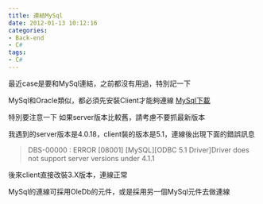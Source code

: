 ```yaml
---
title: 連結MySql
date: 2012-01-13 10:12:16
categories:
- Back-end
- C#
tags:
- C#
---
```

最近case是要和MySql連結，之前都沒有用過，特別記一下

MySql和Oracle類似，都必須先安裝Client才能夠連線
[MySql下載](http://dev.mysql.com/downloads/)

特別要注意一下
如果server版本比較舊，請考慮不要抓最新版本

我遇到的server版本是4.0.18，client裝的版本是5.1，連線後出現下面的錯誤訊息
> DBS-00000 : ERROR [08001] [MySQL][ODBC 5.1 Driver]Driver does not support server versions under 4.1.1

後來client直接改裝3.X版本，連線正常

MySql的連線可採用OleDb的元件，或是採用另一個MySql元件去做連線